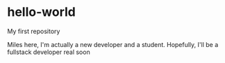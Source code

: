 # hello-world
My first repository 

Miles here, I'm actually a new developer and a student. 
Hopefully, I'll be a fullstack developer real soon

